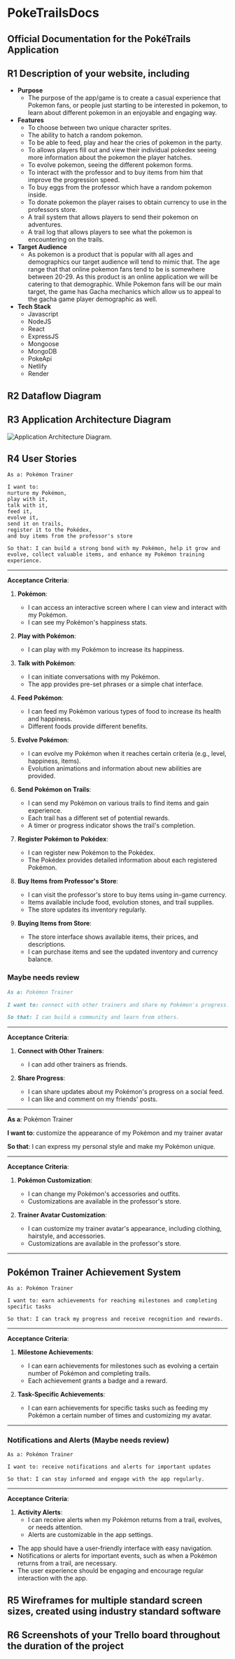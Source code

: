# PokeTrailsDocs

## Official Documentation for the PokéTrails Application

## R1 Description of your website, including

- **Purpose**
    - The purpose of the app/game is to create a casual experience that Pokemon fans, or people just starting to be interested in pokemon, to learn about different pokemon in an enjoyable and engaging way.
- **Features**
    - To choose between two unique character sprites.
    - The ability to hatch a random pokemon.
    - To be able to feed, play and hear the cries of pokemon in the party.
    - To allows players fill out and view their individual pokedex seeing more information about the pokemon the player hatches.
    - To evolve pokemon, seeing the different pokemon forms. 
    - To interact with the professor and to buy items from him that improve the progression speed.
    - To buy eggs from the professor which have a random pokemon inside.
    - To donate pokemon the player raises to obtain currency to use in the professors store.
    - A trail system that allows players to send their pokemon on adventures.
    - A trail log that allows players to see what the pokemon is encountering on the trails.
- **Target Audience**
  - As pokemon is a product that is popular with all ages and demographics our target audience will tend to mimic that. The age range that that online pokemon fans tend to be is somewhere between 20-29. As this product is an online application we will be catering to that demographic. While Pokemon fans will be our main target, the game has Gacha mechanics which allow us to appeal to the gacha game player demographic as well.
- **Tech Stack**
  - Javascript
  - NodeJS
  - React
  - ExpressJS
  - Mongoose
  - MongoDB
  - PokeApi
  - Netlify
  - Render


## R2 Dataflow Diagram

## R3 Application Architecture Diagram

![Application Architecture Diagram.](./Images/App%20Architect.jpg)

## R4 User Stories

```
As a: Pokémon Trainer
```

```
I want to:
nurture my Pokémon,
play with it,
talk with it,
feed it,
evolve it,
send it on trails,
register it to the Pokédex,
and buy items from the professor's store
```

```
So that: I can build a strong bond with my Pokémon, help it grow and evolve, collect valuable items, and enhance my Pokémon training experience.
```

---

**Acceptance Criteria**:

1. **Pokémon**:
   - I can access an interactive screen where I can view and interact with my Pokémon.
   - I can see my Pokémon's happiness stats.

2. **Play with Pokémon**:
   - I can play with my Pokémon to increase its happiness.

3. **Talk with Pokémon**:
   - I can initiate conversations with my Pokémon.
   - The app provides pre-set phrases or a simple chat interface.

4. **Feed Pokémon**:
   - I can feed my Pokémon various types of food to increase its health and happiness.
   - Different foods provide different benefits.

5. **Evolve Pokémon**:
   - I can evolve my Pokémon when it reaches certain criteria (e.g., level, happiness, items).
   - Evolution animations and information about new abilities are provided.

6. **Send Pokémon on Trails**:
   - I can send my Pokémon on various trails to find items and gain experience.
   - Each trail has a different set of potential rewards.
   - A timer or progress indicator shows the trail's completion.

7. **Register Pokémon to Pokédex**:
   - I can register new Pokémon to the Pokédex.
   - The Pokédex provides detailed information about each registered Pokémon.

8. **Buy Items from Professor's Store**:
   - I can visit the professor's store to buy items using in-game currency.
   - Items available include food, evolution stones, and trail supplies.
   - The store updates its inventory regularly.

9. **Buying Items from Store**:
   - The store interface shows available items, their prices, and descriptions.
   - I can purchase items and see the updated inventory and currency balance.

### Maybe needs review

```md
As a: Pokémon Trainer
```

```md
I want to: connect with other trainers and share my Pokémon's progress.
```

```md
So that: I can build a community and learn from others.
```

---

**Acceptance Criteria**:

1. **Connect with Other Trainers**:
   - I can add other trainers as friends.

2. **Share Progress**:
   - I can share updates about my Pokémon's progress on a social feed.
   - I can like and comment on my friends' posts.

---

**As a**: Pokémon Trainer

**I want to**: customize the appearance of my Pokémon and my trainer avatar

**So that**: I can express my personal style and make my Pokémon unique.

---

**Acceptance Criteria**:

1. **Pokémon Customization**:
   - I can change my Pokémon's accessories and outfits.
   - Customizations are available in the professor's store.

2. **Trainer Avatar Customization**:
   - I can customize my trainer avatar's appearance, including clothing, hairstyle, and accessories.
   - Customizations are available in the professor's store.

---

## Pokémon Trainer Achievement System

```
As a: Pokémon Trainer
```

```
I want to: earn achievements for reaching milestones and completing specific tasks
```

```
So that: I can track my progress and receive recognition and rewards.
```

---

**Acceptance Criteria**:

1. **Milestone Achievements**:
   - I can earn achievements for milestones such as evolving a certain number of Pokémon and completing trails.
   - Each achievement grants a badge and a reward.

2. **Task-Specific Achievements**:
   - I can earn achievements for specific tasks such as feeding my Pokémon a certain number of times and customizing my avatar.

---

### Notifications and Alerts (Maybe needs review)

```
As a: Pokémon Trainer
```

```
I want to: receive notifications and alerts for important updates
```

```
So that: I can stay informed and engage with the app regularly.
```

---

**Acceptance Criteria**:

1. **Activity Alerts**:
   - I can receive alerts when my Pokémon returns from a trail, evolves, or needs attention.
   - Alerts are customizable in the app settings.

- The app should have a user-friendly interface with easy navigation.
- Notifications or alerts for important events, such as when a Pokémon returns from a trail, are necessary.
- The user experience should be engaging and encourage regular interaction with the app.

## R5 Wireframes for multiple standard screen sizes, created using industry standard software

## R6 Screenshots of your Trello board throughout the duration of the project
